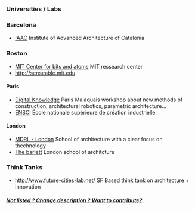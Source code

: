 
### Universities / Labs

### Barcelona 

* [IAAC](http://iaac.net/) Institute of Advanced Architecture of Catalonia
 
### Boston 

* [MIT Center for bits and atoms](http://cba.mit.edu/) MIT ressearch center 
* http://senseable.mit.edu 

#### Paris 

* [Digital Knowledge](http://dk-digital-knowledge.com/studio) Paris Malaquais workshop about new methods of construction, architectural robotics, parametric architecture...
* [ENSCI](http://www.ensci.com/) École nationale supérieure de création industrielle

#### London 

* [MDRL - London](http://drl.aaschool.ac.uk/) School of architecture with a clear focus on thechnology
* [The barlett](http://www.bartlett.ucl.ac.uk/) London school of architcture 

### Think Tanks 

* http://www.future-cities-lab.net/ SF Based think tank on architecture + innovation


##### [Not listed ? Change description ? Want to contribute?](/not-listed.md) 
